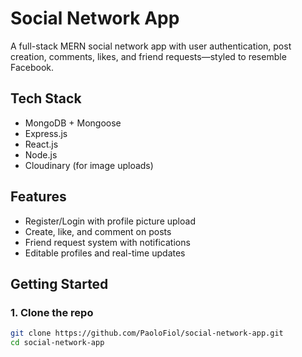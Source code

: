 # Social Network App

A full-stack MERN social network app with user authentication, post creation, comments, likes, and friend requests—styled to resemble Facebook.

## Tech Stack

- MongoDB + Mongoose
- Express.js
- React.js
- Node.js
- Cloudinary (for image uploads)

## Features

- Register/Login with profile picture upload
- Create, like, and comment on posts
- Friend request system with notifications
- Editable profiles and real-time updates

## Getting Started

### 1. Clone the repo

```bash
git clone https://github.com/PaoloFiol/social-network-app.git
cd social-network-app
